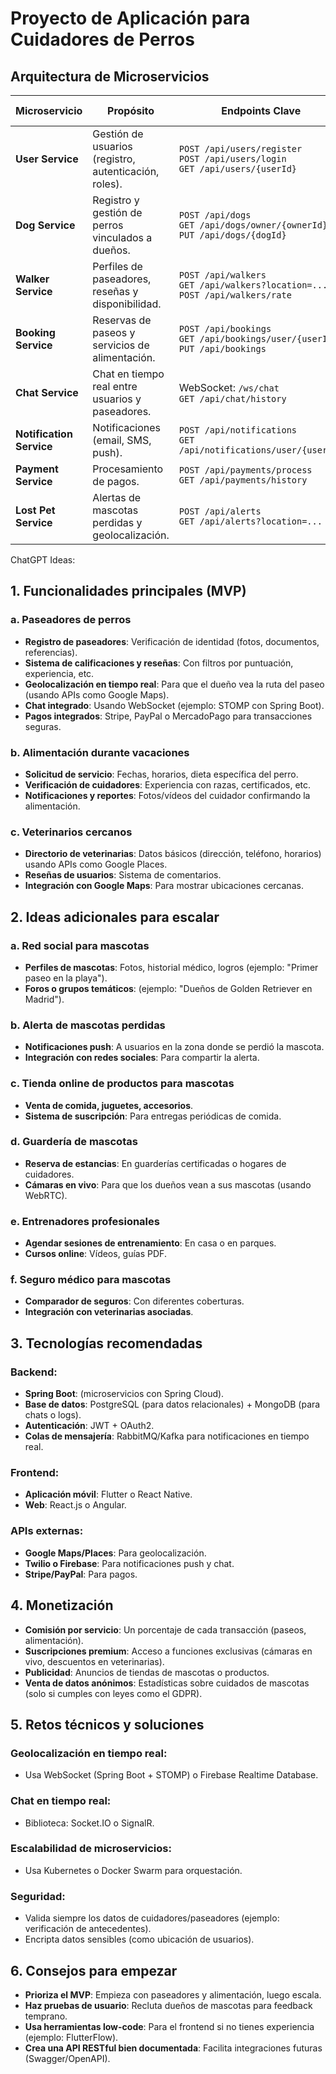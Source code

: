 # Proyecto de Aplicación para Cuidadores de Perros


## Arquitectura de Microservicios

| **Microservicio**      | **Propósito**                                                                 | **Endpoints Clave**                                                                 | **Modelos Principales**                     |
|------------------------|-------------------------------------------------------------------------------|-------------------------------------------------------------------------------------|---------------------------------------------|
| **User Service**        | Gestión de usuarios (registro, autenticación, roles).                         | `POST /api/users/register`<br>`POST /api/users/login`<br>`GET /api/users/{userId}`  | `User`, `Role`                              |
| **Dog Service**         | Registro y gestión de perros vinculados a dueños.                             | `POST /api/dogs`<br>`GET /api/dogs/owner/{ownerId}`<br>`PUT /api/dogs/{dogId}`      | `Dog`, `MedicalRecord`                      |
| **Walker Service**      | Perfiles de paseadores, reseñas y disponibilidad.                             | `POST /api/walkers`<br>`GET /api/walkers?location=...`<br>`POST /api/walkers/rate`  | `WalkerProfile`, `Review`                   |
| **Booking Service**     | Reservas de paseos y servicios de alimentación.                               | `POST /api/bookings`<br>`GET /api/bookings/user/{userId}`<br>`PUT /api/bookings`    | `Booking`, `ServiceRequest`                 |
| **Chat Service**        | Chat en tiempo real entre usuarios y paseadores.                              | WebSocket: `/ws/chat`<br>`GET /api/chat/history`                                    | `ChatMessage`, `Conversation`               |
| **Notification Service**| Notificaciones (email, SMS, push).                                            | `POST /api/notifications`<br>`GET /api/notifications/user/{userId}`                 | `Notification`, `Template`                 |
| **Payment Service**     | Procesamiento de pagos.                                                       | `POST /api/payments/process`<br>`GET /api/payments/history`                         | `Payment`, `Invoice`                        |
| **Lost Pet Service**    | Alertas de mascotas perdidas y geolocalización.                               | `POST /api/alerts`<br>`GET /api/alerts?location=...`                                | `LostPetAlert`, `Sighting`                  |




ChatGPT Ideas: 

## 1. Funcionalidades principales (MVP)
### a. Paseadores de perros
- **Registro de paseadores**: Verificación de identidad (fotos, documentos, referencias).
- **Sistema de calificaciones y reseñas**: Con filtros por puntuación, experiencia, etc.
- **Geolocalización en tiempo real**: Para que el dueño vea la ruta del paseo (usando APIs como Google Maps).
- **Chat integrado**: Usando WebSocket (ejemplo: STOMP con Spring Boot).
- **Pagos integrados**: Stripe, PayPal o MercadoPago para transacciones seguras.

### b. Alimentación durante vacaciones
- **Solicitud de servicio**: Fechas, horarios, dieta específica del perro.
- **Verificación de cuidadores**: Experiencia con razas, certificados, etc.
- **Notificaciones y reportes**: Fotos/vídeos del cuidador confirmando la alimentación.

### c. Veterinarios cercanos
- **Directorio de veterinarias**: Datos básicos (dirección, teléfono, horarios) usando APIs como Google Places.
- **Reseñas de usuarios**: Sistema de comentarios.
- **Integración con Google Maps**: Para mostrar ubicaciones cercanas.

## 2. Ideas adicionales para escalar
### a. Red social para mascotas
- **Perfiles de mascotas**: Fotos, historial médico, logros (ejemplo: "Primer paseo en la playa").
- **Foros o grupos temáticos**: (ejemplo: "Dueños de Golden Retriever en Madrid").

### b. Alerta de mascotas perdidas
- **Notificaciones push**: A usuarios en la zona donde se perdió la mascota.
- **Integración con redes sociales**: Para compartir la alerta.

### c. Tienda online de productos para mascotas
- **Venta de comida, juguetes, accesorios**.
- **Sistema de suscripción**: Para entregas periódicas de comida.

### d. Guardería de mascotas
- **Reserva de estancias**: En guarderías certificadas o hogares de cuidadores.
- **Cámaras en vivo**: Para que los dueños vean a sus mascotas (usando WebRTC).

### e. Entrenadores profesionales
- **Agendar sesiones de entrenamiento**: En casa o en parques.
- **Cursos online**: Vídeos, guías PDF.

### f. Seguro médico para mascotas
- **Comparador de seguros**: Con diferentes coberturas.
- **Integración con veterinarias asociadas**.

## 3. Tecnologías recomendadas
### Backend:
- **Spring Boot**: (microservicios con Spring Cloud).
- **Base de datos**: PostgreSQL (para datos relacionales) + MongoDB (para chats o logs).
- **Autenticación**: JWT + OAuth2.
- **Colas de mensajería**: RabbitMQ/Kafka para notificaciones en tiempo real.

### Frontend:
- **Aplicación móvil**: Flutter o React Native.
- **Web**: React.js o Angular.

### APIs externas:
- **Google Maps/Places**: Para geolocalización.
- **Twilio o Firebase**: Para notificaciones push y chat.
- **Stripe/PayPal**: Para pagos.

## 4. Monetización
- **Comisión por servicio**: Un porcentaje de cada transacción (paseos, alimentación).
- **Suscripciones premium**: Acceso a funciones exclusivas (cámaras en vivo, descuentos en veterinarias).
- **Publicidad**: Anuncios de tiendas de mascotas o productos.
- **Venta de datos anónimos**: Estadísticas sobre cuidados de mascotas (solo si cumples con leyes como el GDPR).

## 5. Retos técnicos y soluciones
### Geolocalización en tiempo real:
- Usa WebSocket (Spring Boot + STOMP) o Firebase Realtime Database.

### Chat en tiempo real:
- Biblioteca: Socket.IO o SignalR.

### Escalabilidad de microservicios:
- Usa Kubernetes o Docker Swarm para orquestación.

### Seguridad:
- Valida siempre los datos de cuidadores/paseadores (ejemplo: verificación de antecedentes).
- Encripta datos sensibles (como ubicación de usuarios).

## 6. Consejos para empezar
- **Prioriza el MVP**: Empieza con paseadores y alimentación, luego escala.
- **Haz pruebas de usuario**: Recluta dueños de mascotas para feedback temprano.
- **Usa herramientas low-code**: Para el frontend si no tienes experiencia (ejemplo: FlutterFlow).
- **Crea una API RESTful bien documentada**: Facilita integraciones futuras (Swagger/OpenAPI).

